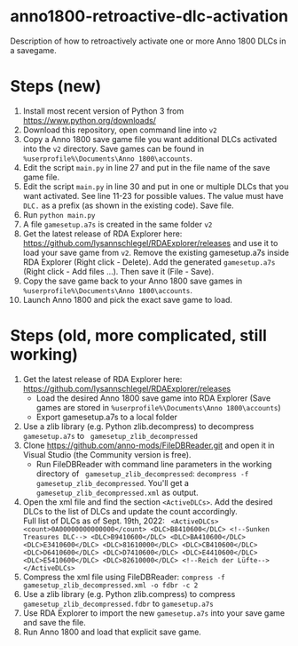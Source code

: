 # anno1800-retroactive-dlc-activation
Description of how to retroactively activate one or more Anno 1800 DLCs in a savegame.
# Steps (new)
1. Install most recent version of Python 3 from https://www.python.org/downloads/
2. Download this repository, open command line into `v2`
3. Copy a Anno 1800 save game file you want additional DLCs activated into the `v2` directory. Save games can be found in `%userprofile%\Documents\Anno 1800\accounts`.
4. Edit the script `main.py` in line 27 and put in the file name of the save game file.
5. Edit the script `main.py` in line 30 and put in one or multiple DLCs that you want activated. See line 11-23 for possible values. The value must have `DLC.` as a prefix (as shown in the existing code). Save file.
6. Run `python main.py`
7. A file `gamesetup.a7s` is created in the same folder `v2`
8. Get the latest release of RDA Explorer here: https://github.com/lysannschlegel/RDAExplorer/releases and use it to load your save game from `v2`. Remove the existing gamesetup.a7s inside RDA Explorer (Right click - Delete). Add the generated `gamesetup.a7s` (Right click - Add files ...). Then save it (File - Save).
9. Copy the save game back to your Anno 1800 save games in `%userprofile%\Documents\Anno 1800\accounts`.
10. Launch Anno 1800 and pick the exact save game to load.


# Steps (old, more complicated, still working)
1. Get the latest release of RDA Explorer here: https://github.com/lysannschlegel/RDAExplorer/releases
   - Load the desired Anno 1800 save game into RDA Explorer (Save games are stored in `%userprofile%\Documents\Anno 1800\accounts`)
   - Export gamesetup.a7s to a local folder
2. Use a zlib library (e.g. Python zlib.decompress) to decompress `gamesetup.a7s` to ` gamesetup_zlib_decompressed`
3. Clone https://github.com/anno-mods/FileDBReader.git and open it in Visual Studio (the Community version is free).
    - Run FileDBReader with command line parameters in the working directory of ` gamesetup_zlib_decompressed`: `decompress -f gamesetup_zlib_decompressed`. You'll get a `gamesetup_zlib_decompressed.xml` as output.
4. Open the xml file and find the section `<ActiveDLCs>`. Add the desired DLCs to the list of DLCs and update the count accordingly.    
    Full list of DLCs as of Sept. 19th, 2022: ``` <ActiveDLCs>
      <count>0A00000000000000</count>
      <DLC>B8410600</DLC> <!--Sunken Treasures DLC-->
      <DLC>B9410600</DLC>
      <DLC>BA410600</DLC>
      <DLC>E3410600</DLC>
      <DLC>81610000</DLC>
      <DLC>CB410600</DLC>
      <DLC>D6410600</DLC>
      <DLC>D7410600</DLC>
      <DLC>E4410600</DLC>
      <DLC>E5410600</DLC>
      <DLC>82610000</DLC> <!--Reich der Lüfte-->
    </ActiveDLCs>```
5. Compress the xml file using FileDBReader: `compress -f gamesetup_zlib_decompressed.xml -o fdbr -c 2`
6. Use a zlib library (e.g. Python zlib.compress) to compress `gamesetup_zlib_decompressed.fdbr` to `gamesetup.a7s`
7. Use RDA Explorer to import the new `gamesetup.a7s` into your save game and save the file.
8. Run Anno 1800 and load that explicit save game.